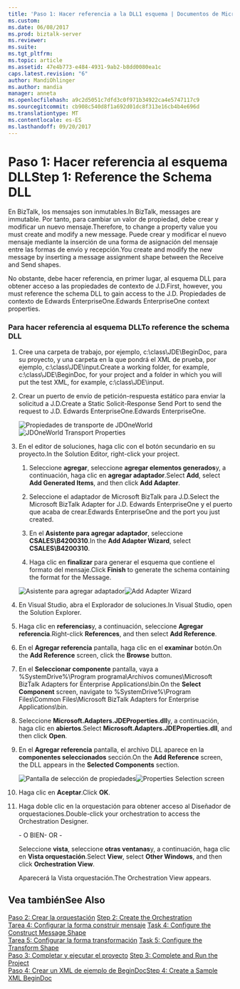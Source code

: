 ```yaml
---
title: 'Paso 1: Hacer referencia a la DLL1 esquema | Documentos de Microsoft'
ms.custom: 
ms.date: 06/08/2017
ms.prod: biztalk-server
ms.reviewer: 
ms.suite: 
ms.tgt_pltfrm: 
ms.topic: article
ms.assetid: 47e4b773-e484-4931-9ab2-b8dd0080ea1c
caps.latest.revision: "6"
author: MandiOhlinger
ms.author: mandia
manager: anneta
ms.openlocfilehash: a9c2d5051c7dfd3c0f971b34922ca4e5747117c9
ms.sourcegitcommit: cb908c540d8f1a692d01dc8f313e16cb4b4e696d
ms.translationtype: MT
ms.contentlocale: es-ES
ms.lasthandoff: 09/20/2017
---
```

# <a name="step-1-reference-the-schema-dll"></a><span data-ttu-id="8e320-102">Paso 1: Hacer referencia al esquema DLL</span><span class="sxs-lookup"><span data-stu-id="8e320-102">Step 1: Reference the Schema DLL</span></span>
<span data-ttu-id="8e320-103">En BizTalk, los mensajes son inmutables.</span><span class="sxs-lookup"><span data-stu-id="8e320-103">In BizTalk, messages are immutable.</span></span> <span data-ttu-id="8e320-104">Por tanto, para cambiar un valor de propiedad, debe crear y modificar un nuevo mensaje.</span><span class="sxs-lookup"><span data-stu-id="8e320-104">Therefore, to change a property value you must create and modify a new message.</span></span> <span data-ttu-id="8e320-105">Puede crear y modificar el nuevo mensaje mediante la inserción de una forma de asignación del mensaje entre las formas de envío y recepción.</span><span class="sxs-lookup"><span data-stu-id="8e320-105">You create and modify the new message by inserting a message assignment shape between the Receive and Send shapes.</span></span>  
  
 <span data-ttu-id="8e320-106">No obstante, debe hacer referencia, en primer lugar, al esquema DLL para obtener acceso a las propiedades de contexto de J.D.</span><span class="sxs-lookup"><span data-stu-id="8e320-106">First, however, you must reference the schema DLL to gain access to the J.D.</span></span> <span data-ttu-id="8e320-107">Propiedades de contexto de Edwards EnterpriseOne.</span><span class="sxs-lookup"><span data-stu-id="8e320-107">Edwards EnterpriseOne context properties.</span></span>  
  
### <a name="to-reference-the-schema-dll"></a><span data-ttu-id="8e320-108">Para hacer referencia al esquema DLL</span><span class="sxs-lookup"><span data-stu-id="8e320-108">To reference the schema DLL</span></span>  
  
1.  <span data-ttu-id="8e320-109">Cree una carpeta de trabajo, por ejemplo, c:\class\JDE\BeginDoc, para su proyecto, y una carpeta en la que pondrá el XML de prueba, por ejemplo, c:\class\JDE\input.</span><span class="sxs-lookup"><span data-stu-id="8e320-109">Create a working folder, for example, c:\class\JDE\BeginDoc, for your project and a folder in which you will put the test XML, for example, c:\class\JDE\input.</span></span>  
  
2.  <span data-ttu-id="8e320-110">Crear un puerto de envío de petición-respuesta estático para enviar la solicitud a J.D.</span><span class="sxs-lookup"><span data-stu-id="8e320-110">Create a Static Solicit-Response Send Port to send the request to J.D.</span></span> <span data-ttu-id="8e320-111">Edwards EnterpriseOne.</span><span class="sxs-lookup"><span data-stu-id="8e320-111">Edwards EnterpriseOne.</span></span>  
  
     <span data-ttu-id="8e320-112">![Propiedades de transporte de JDOneWorld](../core/media/example-2waysendport-ow.gif "example_2waysendport_OW")</span><span class="sxs-lookup"><span data-stu-id="8e320-112">![JDOneWorld Transport Properties](../core/media/example-2waysendport-ow.gif "example_2waysendport_OW")</span></span>  
  
3.  <span data-ttu-id="8e320-113">En el editor de soluciones, haga clic con el botón secundario en su proyecto.</span><span class="sxs-lookup"><span data-stu-id="8e320-113">In the Solution Editor, right-click your project.</span></span>  
  
    1.  <span data-ttu-id="8e320-114">Seleccione **agregar**, seleccione **agregar elementos generados**y, a continuación, haga clic en **agregar adaptador**.</span><span class="sxs-lookup"><span data-stu-id="8e320-114">Select **Add**, select **Add Generated Items**, and then click **Add Adapter**.</span></span>  
  
    2.  <span data-ttu-id="8e320-115">Seleccione el adaptador de Microsoft BizTalk para J.D.</span><span class="sxs-lookup"><span data-stu-id="8e320-115">Select the Microsoft BizTalk Adapter for J.D.</span></span> <span data-ttu-id="8e320-116">Edwards EnterpriseOne y el puerto que acaba de crear.</span><span class="sxs-lookup"><span data-stu-id="8e320-116">Edwards EnterpriseOne and the port you just created.</span></span>  
  
    3.  <span data-ttu-id="8e320-117">En el **Asistente para agregar adaptador**, seleccione **CSALES\B4200310**.</span><span class="sxs-lookup"><span data-stu-id="8e320-117">In the **Add Adapter Wizard**, select **CSALES\B4200310**.</span></span>  
  
    4.  <span data-ttu-id="8e320-118">Haga clic en **finalizar** para generar el esquema que contiene el formato del mensaje.</span><span class="sxs-lookup"><span data-stu-id="8e320-118">Click **Finish** to generate the schema containing the format for the Message.</span></span>  
  
     <span data-ttu-id="8e320-119">![Asistente para agregar adaptador](../core/media/add-adapter-wizard.gif "add_adapter_wizard")</span><span class="sxs-lookup"><span data-stu-id="8e320-119">![Add Adapter Wizard](../core/media/add-adapter-wizard.gif "add_adapter_wizard")</span></span>  
  
4.  <span data-ttu-id="8e320-120">En Visual Studio, abra el Explorador de soluciones.</span><span class="sxs-lookup"><span data-stu-id="8e320-120">In Visual Studio, open the Solution Explorer.</span></span>  
  
5.  <span data-ttu-id="8e320-121">Haga clic en **referencias**y, a continuación, seleccione **Agregar referencia**.</span><span class="sxs-lookup"><span data-stu-id="8e320-121">Right-click **References**, and then select **Add Reference**.</span></span>  
  
6.  <span data-ttu-id="8e320-122">En el **Agregar referencia** pantalla, haga clic en el **examinar** botón.</span><span class="sxs-lookup"><span data-stu-id="8e320-122">On the **Add Reference** screen, click the **Browse** button.</span></span>  
  
7.  <span data-ttu-id="8e320-123">En el **Seleccionar componente** pantalla, vaya a %SystemDrive%\Program programa\Archivos comunes\Microsoft BizTalk Adapters for Enterprise Applications\bin.</span><span class="sxs-lookup"><span data-stu-id="8e320-123">On the **Select Component** screen, navigate to %SystemDrive%\Program Files\Common Files\Microsoft BizTalk Adapters for Enterprise Applications\bin.</span></span>  
  
8.  <span data-ttu-id="8e320-124">Seleccione **Microsoft.Adapters.JDEProperties.dll**y, a continuación, haga clic en **abiertos**.</span><span class="sxs-lookup"><span data-stu-id="8e320-124">Select **Microsoft.Adapters.JDEProperties.dll**, and then click **Open**.</span></span>  
  
9. <span data-ttu-id="8e320-125">En el **Agregar referencia** pantalla, el archivo DLL aparece en la **componentes seleccionados** sección.</span><span class="sxs-lookup"><span data-stu-id="8e320-125">On the **Add Reference** screen, the DLL appears in the **Selected Components** section.</span></span>  
  
     <span data-ttu-id="8e320-126">![Pantalla de selección de propiedades](../core/media/properties-selection.gif "properties_selection")</span><span class="sxs-lookup"><span data-stu-id="8e320-126">![Properties Selection screen](../core/media/properties-selection.gif "properties_selection")</span></span>  
  
10. <span data-ttu-id="8e320-127">Haga clic en **Aceptar**.</span><span class="sxs-lookup"><span data-stu-id="8e320-127">Click **OK**.</span></span>  
  
11. <span data-ttu-id="8e320-128">Haga doble clic en la orquestación para obtener acceso al Diseñador de orquestaciones.</span><span class="sxs-lookup"><span data-stu-id="8e320-128">Double-click your orchestration to access the Orchestration Designer.</span></span>  
  
     <span data-ttu-id="8e320-129">\- O BIEN</span><span class="sxs-lookup"><span data-stu-id="8e320-129">\- OR -</span></span>  
  
     <span data-ttu-id="8e320-130">Seleccione **vista**, seleccione **otras ventanas**y, a continuación, haga clic en **Vista orquestación**.</span><span class="sxs-lookup"><span data-stu-id="8e320-130">Select **View**, select **Other Windows**, and then click **Orchestration View**.</span></span>  
  
     <span data-ttu-id="8e320-131">Aparecerá la Vista orquestación.</span><span class="sxs-lookup"><span data-stu-id="8e320-131">The Orchestration View appears.</span></span>  
  
## <a name="see-also"></a><span data-ttu-id="8e320-132">Vea también</span><span class="sxs-lookup"><span data-stu-id="8e320-132">See Also</span></span>  
 <span data-ttu-id="8e320-133">[Paso 2: Crear la orquestación](../core/step-2-create-the-orchestration2.md) </span><span class="sxs-lookup"><span data-stu-id="8e320-133">[Step 2: Create the Orchestration](../core/step-2-create-the-orchestration2.md) </span></span>  
 <span data-ttu-id="8e320-134">[Tarea 4: Configurar la forma construir mensaje](../core/task-4-configure-the-construct-message-shape1.md) </span><span class="sxs-lookup"><span data-stu-id="8e320-134">[Task 4: Configure the Construct Message Shape](../core/task-4-configure-the-construct-message-shape1.md) </span></span>  
 <span data-ttu-id="8e320-135">[Tarea 5: Configurar la forma transformación](../core/task-5-configure-the-transform-shape2.md) </span><span class="sxs-lookup"><span data-stu-id="8e320-135">[Task 5: Configure the Transform Shape](../core/task-5-configure-the-transform-shape2.md) </span></span>  
 <span data-ttu-id="8e320-136">[Paso 3: Completar y ejecutar el proyecto](../core/step-3-complete-and-run-the-project1.md) </span><span class="sxs-lookup"><span data-stu-id="8e320-136">[Step 3: Complete and Run the Project](../core/step-3-complete-and-run-the-project1.md) </span></span>  
 [<span data-ttu-id="8e320-137">Paso 4: Crear un XML de ejemplo de BeginDoc</span><span class="sxs-lookup"><span data-stu-id="8e320-137">Step 4: Create a Sample XML BeginDoc</span></span>](../core/step-4-create-a-sample-xml-begindoc2.md)